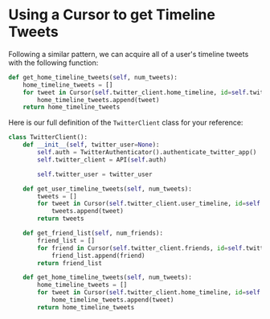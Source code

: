# Using a Cursor to get Timeline Tweets

Following a similar pattern, we can acquire all of a user's timeline tweets with the following function: 


```python
def get_home_timeline_tweets(self, num_tweets):
    home_timeline_tweets = []
    for tweet in Cursor(self.twitter_client.home_timeline, id=self.twitter_user).items(num_tweets):
        home_timeline_tweets.append(tweet)
    return home_timeline_tweets
```

Here is our full definition of the `TwitterClient` class for your reference:

```python
class TwitterClient():
    def __init__(self, twitter_user=None):
        self.auth = TwitterAuthenticator().authenticate_twitter_app()
        self.twitter_client = API(self.auth)

        self.twitter_user = twitter_user

    def get_user_timeline_tweets(self, num_tweets):
        tweets = []
        for tweet in Cursor(self.twitter_client.user_timeline, id=self.twitter_user).items(num_tweets):
            tweets.append(tweet)
        return tweets

    def get_friend_list(self, num_friends):
        friend_list = []
        for friend in Cursor(self.twitter_client.friends, id=self.twitter_user).items(num_friends):
            friend_list.append(friend)
        return friend_list

    def get_home_timeline_tweets(self, num_tweets):
        home_timeline_tweets = []
        for tweet in Cursor(self.twitter_client.home_timeline, id=self.twitter_user).items(num_tweets):
            home_timeline_tweets.append(tweet)
        return home_timeline_tweets
```

